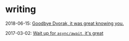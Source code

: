 # writing

2018-06-15: [Goodbye Dvorak, it was great knowing you.](https://medium.com/@godspeedelbow/goodbye-dvorak-it-was-great-knowing-you-972895b4e2da)

2017-03-02: [Wait up for `async/await`, it's great](https://medium.com/@godspeedelbow/wait-up-for-async-await-its-great-a69029cc1b6a#.3qls8hahn)

